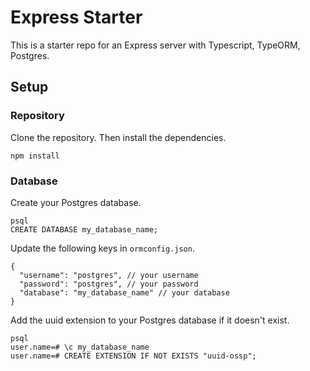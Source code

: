 # Express Starter

This is a starter repo for an Express server with Typescript, TypeORM, Postgres.

## Setup

### Repository

Clone the repository. Then install the dependencies.

```
npm install
```

### Database

Create your Postgres database.

```
psql
CREATE DATABASE my_database_name;
```

Update the following keys in `ormconfig.json`.

```
{
  "username": "postgres", // your username
  "password": "postgres", // your password
  "database": "my_database_name" // your database
}
```

Add the uuid extension to your Postgres database if it doesn't exist.

```
psql
user.name=# \c my_database_name
user.name=# CREATE EXTENSION IF NOT EXISTS "uuid-ossp";
```
